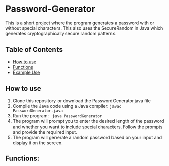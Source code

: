 # Password-Generator

This is a short project where the program generates a password with or without special characters. This also uses the SecureRandom in Java which generates cryptographically secure random patterns.

## Table of Contents
- [How to use](#how-to-use)
- [Functions](#functions)
- [Example Use](#example-use)

## How to use

1. Clone this repository or download the PasswordGenerator.java file
2. Compile the Java code using a Java compiler: ` javac PasswordGenerator.java `
3. Run the program: ` java PasswordGenerator`
4. The program will prompt you to enter the desired length of the password and whether you want to include special characters. Follow the prompts and provide the required input.
5. The program will generate a random password based on your input and display it on the screen.

## Functions:

